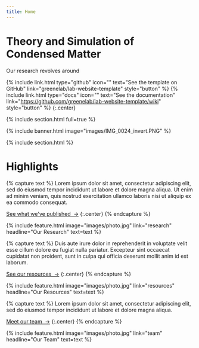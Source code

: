 ```yaml
---
title: Home
---
```


# Theory and Simulation of Condensed Matter

Our research revolves around
  
{%
  include link.html
  type="github"
  icon=""
  text="See the template on GitHub"
  link="greenelab/lab-website-template"
  style="button"
%}
{%
  include link.html
  type="docs"
  icon=""
  text="See the documentation"
  link="https://github.com/greenelab/lab-website-template/wiki"
  style="button"
%}
{:.center}

{% include section.html full=true %}

{% include banner.html image="images/IMG_0024_invert.PNG" %}

{% include section.html %}

# Highlights

{% capture text %}
Lorem ipsum dolor sit amet, consectetur adipiscing elit, sed do eiusmod tempor incididunt ut labore et dolore magna aliqua.
Ut enim ad minim veniam, quis nostrud exercitation ullamco laboris nisi ut aliquip ex ea commodo consequat.

[See what we've published &nbsp;→](research)
{:.center}
{% endcapture %}

{%
  include feature.html
  image="images/photo.jpg"
  link="research"
  headline="Our Research"
  text=text
%}

{% capture text %}
Duis aute irure dolor in reprehenderit in voluptate velit esse cillum dolore eu fugiat nulla pariatur.
Excepteur sint occaecat cupidatat non proident, sunt in culpa qui officia deserunt mollit anim id est laborum.

[See our resources &nbsp;→](resources)
{:.center}
{% endcapture %}

{%
  include feature.html
  image="images/photo.jpg"
  link="resources"
  headline="Our Resources"
  text=text
%}

{% capture text %}
Lorem ipsum dolor sit amet, consectetur adipiscing elit, sed do eiusmod tempor incididunt ut labore et dolore magna aliqua.

[Meet our team &nbsp;→](team)
{:.center}
{% endcapture %}

{%
  include feature.html
  image="images/photo.jpg"
  link="team"
  headline="Our Team"
  text=text
%}
